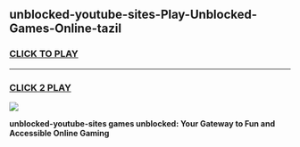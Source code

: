 
## unblocked-youtube-sites-Play-Unblocked-Games-Online-tazil
<h3>
<a href="https://premium76.site?title=unblocked-youtube-sites&ref=25A">CLICK TO PLAY</a></h3>
<hr>

<h3>
<a href="https://premium76.site?title=unblocked-youtube-sites&ref=25A">CLICK 2 PLAY</a>
  
</h3>

<a href="https://premium76.site?title=unblocked-youtube-sites&ref=25A"><img src="https://clearcache.store/games.png"></a>


**unblocked-youtube-sites games unblocked: Your Gateway to Fun and Accessible Online Gaming**
